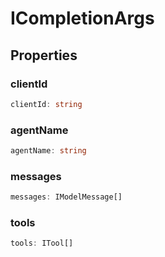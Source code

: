# ICompletionArgs

## Properties

### clientId

```ts
clientId: string
```

### agentName

```ts
agentName: string
```

### messages

```ts
messages: IModelMessage[]
```

### tools

```ts
tools: ITool[]
```
